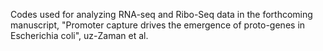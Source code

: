 Codes used for analyzing RNA-seq and Ribo-Seq data in the forthcoming manuscript, "Promoter capture drives the emergence of proto-genes in Escherichia coli", uz-Zaman et al.
